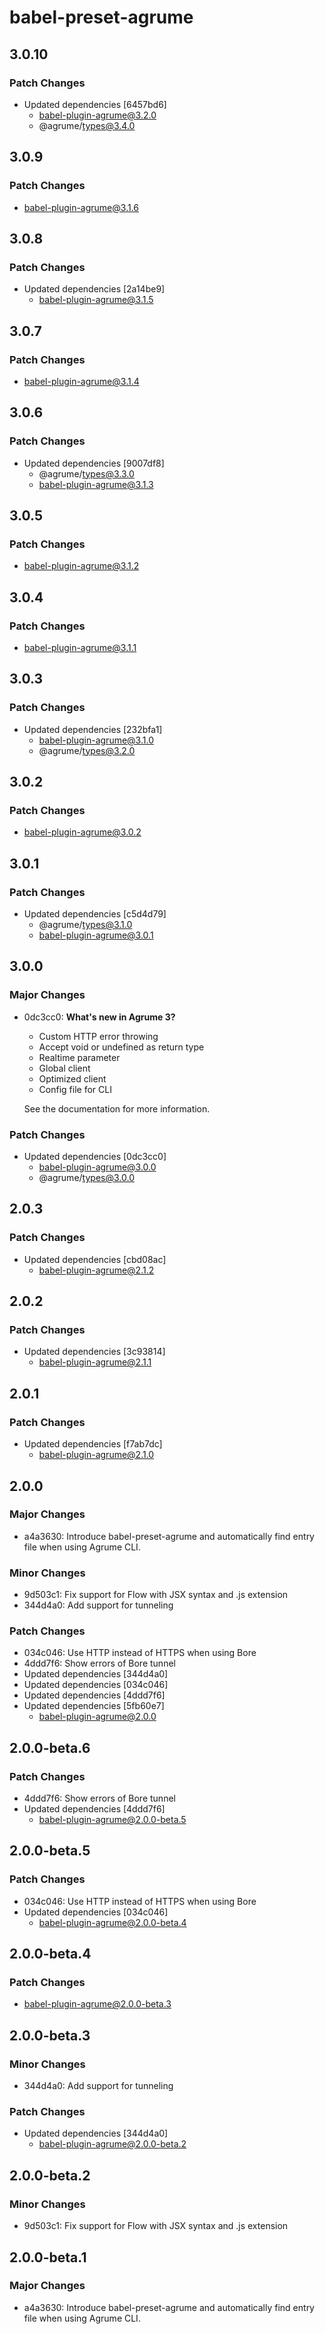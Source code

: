 # babel-preset-agrume

## 3.0.10

### Patch Changes

- Updated dependencies [6457bd6]
  - babel-plugin-agrume@3.2.0
  - @agrume/types@3.4.0

## 3.0.9

### Patch Changes

- babel-plugin-agrume@3.1.6

## 3.0.8

### Patch Changes

- Updated dependencies [2a14be9]
  - babel-plugin-agrume@3.1.5

## 3.0.7

### Patch Changes

- babel-plugin-agrume@3.1.4

## 3.0.6

### Patch Changes

- Updated dependencies [9007df8]
  - @agrume/types@3.3.0
  - babel-plugin-agrume@3.1.3

## 3.0.5

### Patch Changes

- babel-plugin-agrume@3.1.2

## 3.0.4

### Patch Changes

- babel-plugin-agrume@3.1.1

## 3.0.3

### Patch Changes

- Updated dependencies [232bfa1]
  - babel-plugin-agrume@3.1.0
  - @agrume/types@3.2.0

## 3.0.2

### Patch Changes

- babel-plugin-agrume@3.0.2

## 3.0.1

### Patch Changes

- Updated dependencies [c5d4d79]
  - @agrume/types@3.1.0
  - babel-plugin-agrume@3.0.1

## 3.0.0

### Major Changes

- 0dc3cc0: **What's new in Agrume 3?**

  - Custom HTTP error throwing
  - Accept void or undefined as return type
  - Realtime parameter
  - Global client
  - Optimized client
  - Config file for CLI

  See the documentation for more information.

### Patch Changes

- Updated dependencies [0dc3cc0]
  - babel-plugin-agrume@3.0.0
  - @agrume/types@3.0.0

## 2.0.3

### Patch Changes

- Updated dependencies [cbd08ac]
  - babel-plugin-agrume@2.1.2

## 2.0.2

### Patch Changes

- Updated dependencies [3c93814]
  - babel-plugin-agrume@2.1.1

## 2.0.1

### Patch Changes

- Updated dependencies [f7ab7dc]
  - babel-plugin-agrume@2.1.0

## 2.0.0

### Major Changes

- a4a3630: Introduce babel-preset-agrume and automatically find entry file when using Agrume CLI.

### Minor Changes

- 9d503c1: Fix support for Flow with JSX syntax and .js extension
- 344d4a0: Add support for tunneling

### Patch Changes

- 034c046: Use HTTP instead of HTTPS when using Bore
- 4ddd7f6: Show errors of Bore tunnel
- Updated dependencies [344d4a0]
- Updated dependencies [034c046]
- Updated dependencies [4ddd7f6]
- Updated dependencies [5fb60e7]
  - babel-plugin-agrume@2.0.0

## 2.0.0-beta.6

### Patch Changes

- 4ddd7f6: Show errors of Bore tunnel
- Updated dependencies [4ddd7f6]
  - babel-plugin-agrume@2.0.0-beta.5

## 2.0.0-beta.5

### Patch Changes

- 034c046: Use HTTP instead of HTTPS when using Bore
- Updated dependencies [034c046]
  - babel-plugin-agrume@2.0.0-beta.4

## 2.0.0-beta.4

### Patch Changes

- babel-plugin-agrume@2.0.0-beta.3

## 2.0.0-beta.3

### Minor Changes

- 344d4a0: Add support for tunneling

### Patch Changes

- Updated dependencies [344d4a0]
  - babel-plugin-agrume@2.0.0-beta.2

## 2.0.0-beta.2

### Minor Changes

- 9d503c1: Fix support for Flow with JSX syntax and .js extension

## 2.0.0-beta.1

### Major Changes

- a4a3630: Introduce babel-preset-agrume and automatically find entry file when using Agrume CLI.
